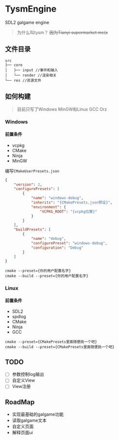 # TysmEngine
SDL2 galgame engine

> 为什么叫tysm？
~~因为Tianyi supermarket me(x~~

## 文件目录

```
src
├── core
│   ├── input //事件和输入
│   └── render //渲染相关
└── res //资源文件
```
## 如何构建

> 目前只写了Windows MinGW和Linux GCC Orz

### Windows

#### 前置条件

- vcpkg
- CMake
- Ninja
- MinGW

编写`CMakeUserPresets.json`
```json
{
    "version": 2,
    "configurePresets": [
        {
            "name": "windows-debug",
            "inherits": "{CMakePresets.json预设}",
            "environment": {
                "VCPKG_ROOT": "{vcpkg位置}"
            }
        }
    ],
    "buildPresets": [
        {
            "name": "debug",
            "configurePreset": "windows-debug",
            "configuration": "Debug"
        }
    ]
}
```

```
cmake --preset={你的用户配置名字}
cmake --build --preset={你的用户配置名字}
```

### Linux

#### 前置条件

- SDL2
- spdlog
- CMake
- Ninja
- GCC

```
cmake --preset={CMakePresets里面随便挑一个吧}
cmake --build --preset={CMakePresets里面随便挑一个吧}
```

## TODO

- [ ] 参数控制log输出
- [ ] 自定义View
- [ ] View注册

## RoadMap

- 实现最基础的galgame功能
- 读取galgame文本
- 自定义页面
- 解释页面ui
